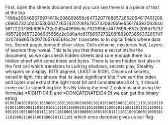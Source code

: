 First, open the sheets document and you can see there is a a piece of text at the top
"496e206469676974616c206669656c64732077686572652064617461206c6965732c0d0a5365637265742070616765732062656e6561746820636c65617220736b6965732e0d0a43656c6c7320656e7477696e652c206d7973746572696573206665656c2c0d0a4c6179657273206f66207365637265747320746865792072657665616c2e" translates to 
In digital fields where data lies,
Secret pages beneath clear skies.
Cells entwine, mysteries feel,
Layers of secrets they reveal.
This tells you that theres a secret inside the document, so we can check hidden sheets and sure enough there is a hidden sheet with some index and bytes.
There is some hidden text also in the first cell which translates to
Lurking shadows, secrets play,
Stealthy whispers on display.
BITS aligned, LEAST in SIGht,
Gleams of secrets, veiled in light.
this shows that its least significant bits
if we sort the index and bytes and extract the right most bit and concatenate all of it, it should come out to something like this
By taking the next 2 columns and using the formulas
=RIGHT(C4,1)
and 
=CONCATENATE(D4:D)
we can get the binary string
`010010010101001101000011001100100100001101010100010001100111101101011001001100000111010101011111011000010110110000110001011001110110111000110011011001000101111101110100011010000011001101011111011000100011000101110100011100110010000101111101`
which once decoded gives us our flag